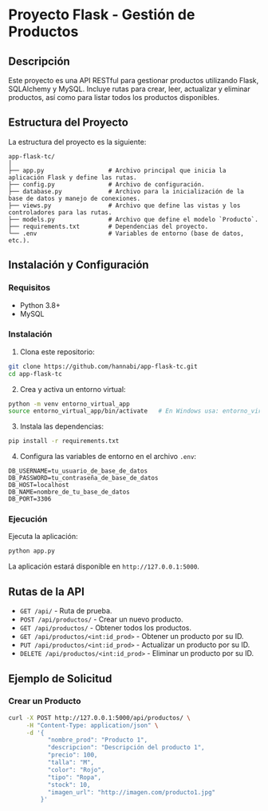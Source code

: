 # Proyecto Flask - Gestión de Productos

## Descripción

Este proyecto es una API RESTful para gestionar productos utilizando Flask, SQLAlchemy y MySQL. Incluye rutas para crear, leer, actualizar y eliminar productos, así como para listar todos los productos disponibles.

## Estructura del Proyecto

La estructura del proyecto es la siguiente:

```
app-flask-tc/
│
├── app.py                  # Archivo principal que inicia la aplicación Flask y define las rutas.
├── config.py               # Archivo de configuración.
├── database.py             # Archivo para la inicialización de la base de datos y manejo de conexiones.
├── views.py                # Archivo que define las vistas y los controladores para las rutas.
├── models.py               # Archivo que define el modelo `Producto`.
├── requirements.txt        # Dependencias del proyecto.
└── .env                    # Variables de entorno (base de datos, etc.).
```

## Instalación y Configuración

### Requisitos

- Python 3.8+
- MySQL

### Instalación

1. Clona este repositorio:

```bash
git clone https://github.com/hannabi/app-flask-tc.git
cd app-flask-tc
```

2. Crea y activa un entorno virtual:

```bash
python -m venv entorno_virtual_app
source entorno_virtual_app/bin/activate   # En Windows usa: entorno_virtual_app\Scripts\activate
```

3. Instala las dependencias:

```bash
pip install -r requirements.txt
```

4. Configura las variables de entorno en el archivo `.env`:

```
DB_USERNAME=tu_usuario_de_base_de_datos
DB_PASSWORD=tu_contraseña_de_base_de_datos
DB_HOST=localhost
DB_NAME=nombre_de_tu_base_de_datos
DB_PORT=3306
```

### Ejecución

Ejecuta la aplicación:

```bash
python app.py
```

La aplicación estará disponible en `http://127.0.0.1:5000`.

## Rutas de la API

- `GET /api/` - Ruta de prueba.
- `POST /api/productos/` - Crear un nuevo producto.
- `GET /api/productos/` - Obtener todos los productos.
- `GET /api/productos/<int:id_prod>` - Obtener un producto por su ID.
- `PUT /api/productos/<int:id_prod>` - Actualizar un producto por su ID.
- `DELETE /api/productos/<int:id_prod>` - Eliminar un producto por su ID.

## Ejemplo de Solicitud

### Crear un Producto

```bash
curl -X POST http://127.0.0.1:5000/api/productos/ \
     -H "Content-Type: application/json" \
     -d '{
           "nombre_prod": "Producto 1",
           "descripcion": "Descripción del producto 1",
           "precio": 100,
           "talla": "M",
           "color": "Rojo",
           "tipo": "Ropa",
           "stock": 10,
           "imagen_url": "http://imagen.com/producto1.jpg"
         }'
```

